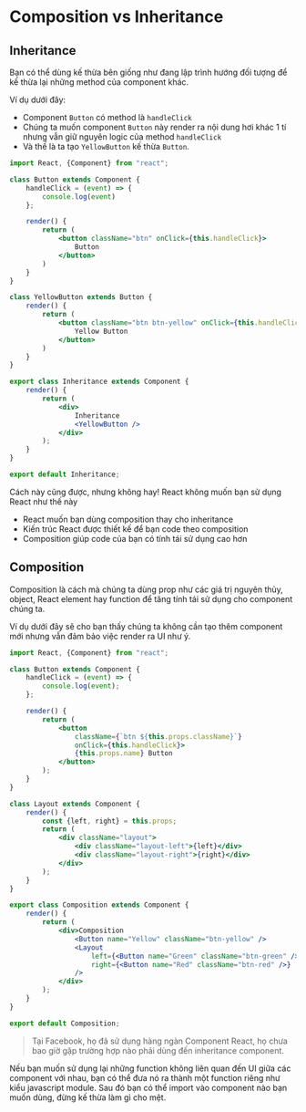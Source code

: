 # Composition vs Inheritance

## Inheritance

Bạn có thể dùng kế thừa bên giống như đang lập trình hướng đối tượng để kế thừa lại những method của component khác.

Ví dụ dưới đây:

- Component `Button` có method là `handleClick`
- Chúng ta muốn component `Button` này render ra nội dung hơi khác 1 tí nhưng vẫn giữ nguyên logic của method `handleClick`
- Và thế là ta tạo `YellowButton` kế thừa `Button`.

```jsx
import React, {Component} from "react";

class Button extends Component {
    handleClick = (event) => {
        console.log(event)
    };

    render() {
        return (
            <button className="btn" onClick={this.handleClick}>
                Button
            </button>
        )
    }
}

class YellowButton extends Button {
    render() {
        return (
            <button className="btn btn-yellow" onClick={this.handleClick}>
                Yellow Button
            </button>
        )
    }
}

export class Inheritance extends Component {
    render() {
        return (
            <div>
                Inheritance
                <YellowButton />
            </div>
        );
    }
}

export default Inheritance;
```

Cách này cũng được, nhưng không hay! React không muốn bạn sử dụng React như thế này

- React muốn bạn dùng composition thay cho inheritance
- Kiến trúc React được thiết kế để bạn code theo composition
- Composition giúp code của bạn có tính tái sử dụng cao hơn

## Composition

Composition là cách mà chúng ta dùng prop như các giá trị nguyên thủy, object, React element hay function để tăng tính tái sử dụng cho component chúng ta.

Ví dụ dưới đây sẽ cho bạn thấy chúng ta không cần tạo thêm component mới nhưng vẫn đảm bảo việc render ra UI như ý.

```jsx
import React, {Component} from "react";

class Button extends Component {
    handleClick = (event) => {
        console.log(event);
    };

    render() {
        return (
            <button
                className={`btn ${this.props.className}`}
                onClick={this.handleClick}>
                {this.props.name} Button
            </button>
        );
    }
}

class Layout extends Component {
    render() {
        const {left, right} = this.props;
        return (
            <div className="layout">
                <div className="layout-left">{left}</div>
                <div className="layout-right">{right}</div>
            </div>
        );
    }
}

export class Composition extends Component {
    render() {
        return (
            <div>Composition
                <Button name="Yellow" className="btn-yellow" />
                <Layout 
                    left={<Button name="Green" className="btn-green" />}
                    right={<Button name="Red" className="btn-red" />}
                />
            </div>
        );
    }
}

export default Composition;
```

> Tại Facebook, họ đã sử dụng hàng ngàn Component React, họ chưa bao giờ gặp trường hợp nào phải dùng đến inheritance component.

Nếu bạn muốn sử dụng lại những function không liên quan đến UI giữa các component với nhau, bạn có thể đưa nó ra thành một function riêng như kiểu javascript module. Sau đó bạn có thể import vào component nào bạn muốn dùng, đừng kế thừa làm gì cho mệt.

